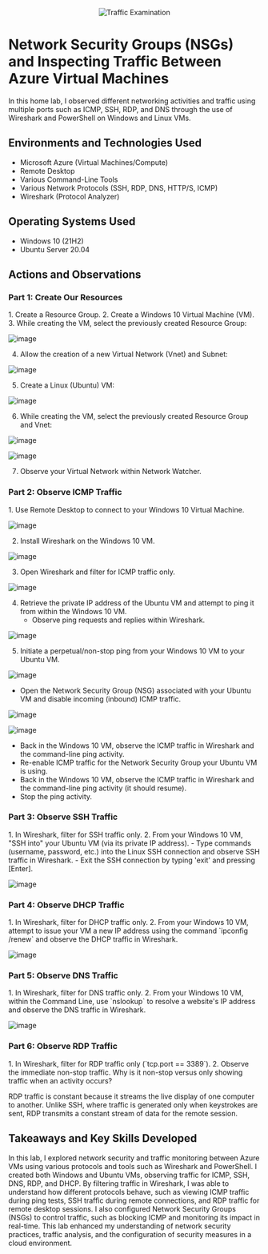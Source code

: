 <p align="center">
  <img src="https://i.imgur.com/Ua7udoS.png" alt="Traffic Examination"/>
</p>

<h1>Network Security Groups (NSGs) and Inspecting Traffic Between Azure Virtual Machines</h1>
In this home lab, I observed different networking activities and traffic using multiple ports such as ICMP, SSH, RDP, and DNS through the use of Wireshark and PowerShell on Windows and Linux VMs.<br />

<h2>Environments and Technologies Used</h2>

- Microsoft Azure (Virtual Machines/Compute)
- Remote Desktop
- Various Command-Line Tools
- Various Network Protocols (SSH, RDP, DNS, HTTP/S, ICMP)
- Wireshark (Protocol Analyzer)

<h2>Operating Systems Used</h2>

- Windows 10 (21H2)
- Ubuntu Server 20.04

<h2>Actions and Observations</h2>

<h3>Part 1: Create Our Resources</h3>
1. Create a Resource Group.
2. Create a Windows 10 Virtual Machine (VM).
3. While creating the VM, select the previously created Resource Group:  

![image](https://github.com/user-attachments/assets/408e9ccb-623c-4b7f-9bf3-0a4b57164720)
 
   
4. Allow the creation of a new Virtual Network (Vnet) and Subnet:  

![image](https://github.com/user-attachments/assets/bb67a3a3-49c4-4607-82b0-88c8873fbf23)

  
5. Create a Linux (Ubuntu) VM:

![image](https://github.com/user-attachments/assets/b4881d6e-98ba-4207-8107-d6cd46166c17)

  
6. While creating the VM, select the previously created Resource Group and Vnet:  
 
![image](https://github.com/user-attachments/assets/3751d075-3f68-48d4-a14c-51038ba0228c)

![image](https://github.com/user-attachments/assets/368338ec-7942-45e1-bfc4-23fdf555416e)

   
7. Observe your Virtual Network within Network Watcher.

<h3>Part 2: Observe ICMP Traffic</h3>
1. Use Remote Desktop to connect to your Windows 10 Virtual Machine.
  
  ![image](https://github.com/user-attachments/assets/fe36038c-337f-4ff9-a410-9a62dcbe5094)

2. Install Wireshark on the Windows 10 VM.
 
![image](https://github.com/user-attachments/assets/8d815bbb-f070-4810-901b-5792d531b4c7)

3. Open Wireshark and filter for ICMP traffic only.  
  
![image](https://github.com/user-attachments/assets/1c21c157-d05f-4875-a63e-e65ef2b48f74)

4. Retrieve the private IP address of the Ubuntu VM and attempt to ping it from within the Windows 10 VM.
   - Observe ping requests and replies within Wireshark.  
 
![image](https://github.com/user-attachments/assets/14535019-3bd2-438c-a930-a4b83b950e54)
 
   
5. Initiate a perpetual/non-stop ping from your Windows 10 VM to your Ubuntu VM.  

 ![image](https://github.com/user-attachments/assets/95c30475-ce66-4c4e-b3b8-6480fd88f129)

   - Open the Network Security Group (NSG) associated with your Ubuntu VM and disable incoming (inbound) ICMP traffic.  
  
![image](https://github.com/user-attachments/assets/74c652bc-8e40-4ed2-b50b-9129651c2b5f)

![image](https://github.com/user-attachments/assets/7f008296-aedb-4d4e-81e3-0c5c15812843)


   - Back in the Windows 10 VM, observe the ICMP traffic in Wireshark and the command-line ping activity.
   - Re-enable ICMP traffic for the Network Security Group your Ubuntu VM is using.
   - Back in the Windows 10 VM, observe the ICMP traffic in Wireshark and the command-line ping activity (it should resume).
   - Stop the ping activity.

<h3>Part 3: Observe SSH Traffic</h3>
1. In Wireshark, filter for SSH traffic only.
2. From your Windows 10 VM, "SSH into" your Ubuntu VM (via its private IP address).
   - Type commands (username, password, etc.) into the Linux SSH connection and observe SSH traffic in Wireshark.
   - Exit the SSH connection by typing 'exit' and pressing [Enter].  
  
   ![image](https://github.com/user-attachments/assets/5c49d46c-6f7d-429b-a15b-c49e6a2811b7)

<h3>Part 4: Observe DHCP Traffic</h3>
1. In Wireshark, filter for DHCP traffic only.
2. From your Windows 10 VM, attempt to issue your VM a new IP address using the command `ipconfig /renew` and observe the DHCP traffic in Wireshark.  

![image](https://github.com/user-attachments/assets/9b6dce5b-c7ed-4cce-bb36-7363c033c943)

<h3>Part 5: Observe DNS Traffic</h3>
1. In Wireshark, filter for DNS traffic only.
2. From your Windows 10 VM, within the Command Line, use `nslookup` to resolve a website's IP address and observe the DNS traffic in Wireshark.  
  
![image](https://github.com/user-attachments/assets/9f4346ee-74f8-425d-9479-487e584e02ce)

<h3>Part 6: Observe RDP Traffic</h3>
1. In Wireshark, filter for RDP traffic only (`tcp.port == 3389`).
2. Observe the immediate non-stop traffic. Why is it non-stop versus only showing traffic when an activity occurs?
   
   RDP traffic is constant because it streams the live display of one computer to another. Unlike SSH, where traffic is generated only when keystrokes are sent, RDP transmits a constant stream of data for the remote session.  

   

<h2>Takeaways and Key Skills Developed</h2>
In this lab, I explored network security and traffic monitoring between Azure VMs using various protocols and tools such as Wireshark and PowerShell. I created both Windows and Ubuntu VMs, observing traffic for ICMP, SSH, DNS, RDP, and DHCP. By filtering traffic in Wireshark, I was able to understand how different protocols behave, such as viewing ICMP traffic during ping tests, SSH traffic during remote connections, and RDP traffic for remote desktop sessions. I also configured Network Security Groups (NSGs) to control traffic, such as blocking ICMP and monitoring its impact in real-time. This lab enhanced my understanding of network security practices, traffic analysis, and the configuration of security measures in a cloud environment.

